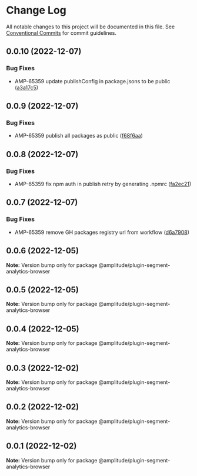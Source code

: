 # Change Log

All notable changes to this project will be documented in this file.
See [Conventional Commits](https://conventionalcommits.org) for commit guidelines.

## 0.0.10 (2022-12-07)


### Bug Fixes

* AMP-65359 update publishConfig in package.jsons to be public ([a3a17c5](https://github.com/amplitude-alpha/amplitude-sdk-typescript/commit/a3a17c58e6a2abce1886e96f48f68ef73fa608d8))





## 0.0.9 (2022-12-07)


### Bug Fixes

* AMP-65359 publish all packages as public ([f68f6aa](https://github.com/amplitude-alpha/amplitude-sdk-typescript/commit/f68f6aacf089ccf063d889891a3d57fae7f2b444))





## 0.0.8 (2022-12-07)


### Bug Fixes

* AMP-65359 fix npm auth in publish retry by generating .npmrc ([fa2ec21](https://github.com/amplitude-alpha/amplitude-sdk-typescript/commit/fa2ec2150c2afa563152055abaee804dd93c9a6c))





## 0.0.7 (2022-12-07)


### Bug Fixes

* AMP-65359 remove GH packages registry url from workflow ([d6a7908](https://github.com/amplitude-alpha/amplitude-sdk-typescript/commit/d6a7908c9a1be2a989d874bb9f8ba568f01f8777))





## 0.0.6 (2022-12-05)

**Note:** Version bump only for package @amplitude/plugin-segment-analytics-browser





## 0.0.5 (2022-12-05)

**Note:** Version bump only for package @amplitude/plugin-segment-analytics-browser





## 0.0.4 (2022-12-05)

**Note:** Version bump only for package @amplitude/plugin-segment-analytics-browser





## 0.0.3 (2022-12-02)

**Note:** Version bump only for package @amplitude/plugin-segment-analytics-browser





## 0.0.2 (2022-12-02)

**Note:** Version bump only for package @amplitude/plugin-segment-analytics-browser





## 0.0.1 (2022-12-02)

**Note:** Version bump only for package @amplitude/plugin-segment-analytics-browser
